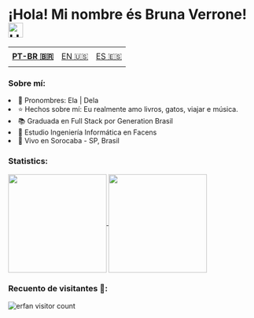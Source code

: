 # ¡Hola! Mi nombre és Bruna Verrone! <img alt="Hi There!" width="30px" src="https://camo.githubusercontent.com/35d3d11359a49bf12aebb834cc13fd81b95eff4e/68747470733a2f2f6d656469612e67697068792e636f6d2f6d656469612f6876524a434c467a6361737252346961377a2f67697068792e676966"/></h1>

<table>
    <td height="40px">
      <b>
        <a href="README.md">PT-BR 🇧🇷</a>
      </b>
    </td>
    <td height="40px">
      <a href="readme-en.md">EN 🇺🇸</a>
    </td>
    <td height="40px">
      <a href="readme-es.md">ES 🇪🇸</a>
    </td>
</table>

### Sobre mí: 
 <li> 👩 Pronombres: Ela | Dela</li>
 <li>⭐ Hechos sobre mí: Eu realmente amo livros, gatos, viajar e música.</li>
 <li>📚 Graduada en Full Stack por Generation Brasil </li>
 <li>📖 Estudio Ingeniería Informática en Facens </li> 
 <li>📍 Vivo en Sorocaba - SP, Brasil</li>

### Statistics: 
<a href="https://github.com/verronebruna/github-readme-stats">
  <img height=200 align="center" src="https://github-readme-stats.vercel.app/api?username=verronebruna&theme=synthwave" />
</a>
<a href="https://github.com/verronebruna/convoychat">
  <img height=200 align="center" src="https://github-readme-stats.vercel.app/api/top-langs?username=verronebruna&layout=compact&theme=synthwave&langs_count=8&card_width=420" />
</a>

### Recuento de visitantes 💜:
<img src="https://profile-counter.glitch.me/{verronebrunaa}/count.svg" alt="erfan visitor count" /></p>
